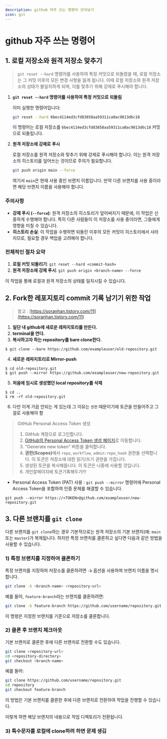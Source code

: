 ```yaml
---
description: github 자주 쓰는 명령어 모아보기
icon: git
---
```


# github 자주 쓰는 명령어

## 1. 로컬 저장소와 원격 저장소 맞추기

> `git reset --hard` 명령어를 사용하여 특정 커밋으로 되돌렸을 때, 로컬 저장소는 그 커밋 이후의 모든 변경 사항을 잃게 됩니다. 이때 로컬 저장소와 원격 저장소의 상태가 불일치하게 되며, 이를 맞추기 위해 강제로 푸시해야 합니다.

1.  **`git reset --hard` 명령어를 사용하여 특정 커밋으로 되돌림**

    이미 실행한 명령어입니다:

    ```bash
    git reset --hard 6bec4114ed3cfd83858aa59311ca0ac9813d6c18
    ```

    이 명령어는 로컬 저장소를 `6bec4114ed3cfd83858aa59311ca0ac9813d6c18` 커밋으로 되돌립니다.
2.  **원격 저장소에 강제로 푸시**

    로컬 저장소를 원격 저장소와 맞추기 위해 강제로 푸시해야 합니다. 이는 원격 저장소의 히스토리를 덮어쓰는 것이므로 주의가 필요합니다.

    ```bash
    git push origin main --force
    ```

    여기서 `main`은 현재 사용 중인 브랜치 이름입니다. 만약 다른 브랜치를 사용 중이라면 해당 브랜치 이름을 사용해야 합니다.

### 주의사항

* **강제 푸시 (`--force`)**: 원격 저장소의 히스토리가 덮어써지기 때문에, 이 작업은 신중하게 수행해야 합니다. 특히 다른 사람들이 이 저장소를 사용 중이라면, 그들에게 영향을 미칠 수 있습니다.
* **히스토리 손실**: 이 작업을 수행하면 되돌린 이후의 모든 커밋이 히스토리에서 사라지므로, 필요할 경우 백업을 고려해야 합니다.

### 전체적인 절차 요약

1. **로컬 커밋 되돌리기**: `git reset --hard <commit-hash>`
2. **원격 저장소에 강제 푸시**: `git push origin <branch-name> --force`

이 작업을 통해 로컬과 원격 저장소의 상태를 일치시킬 수 있습니다.



## 2. Fork한 레포지토리 commit 기록 남기기 위한 작업

> 참고 : [https://soranhan.tistory.com/11](https://soranhan.tistory.com/11)

1. **일단 내 github에 새로운 레파지토리를 만든다.**
2. **terminal을 연다.**
3. **복사하고자 하는 repository를 bare clone한다.**

```
$ git clone --bare https://github.com/exampleuser/old-repository.git
```

4. **새로운 레파지토리로 Mirror-push**

```
$ cd old-repository.git
$ git push --mirror https://github.com/exampleuser/new-repository.git
```

5. **처음에 임시로 생성했던 local repository를 삭제**

```
$ cd ..
$ rm -rf old-repository.git
```

6. 다만 이게 가끔 안되는 게 있는데 그 이유는 `권한` 때문이기에 토큰을 만들어주고 그걸로 사용해야 함

> GitHub Personal Access Token 생성
>
> 1. GitHub 계정으로 로그인합니다.
> 2. [GitHub의 Personal Access Token 생성 페이지](https://github.com/settings/tokens)로 이동합니다.
> 3. "Generate new token" 버튼을 클릭합니다.
> 4. **권한(Scopes)**&#xC5D0;서 `repo`, `workflow`, `admin:repo_hook` 권한을 선택합니다. 이 토큰은 저장소에 대한 읽기/쓰기 권한을 가집니다.
> 5. 생성된 토큰을 복사해둡니다. 이 토큰은 나중에 사용할 것입니다.
> 6. 개인잘페이지에 토큰기록해두기!!!

* Personal Access Token (PAT) 사용 : `git push --mirror` 명령어에 Personal Access Token을 포함하여 인증 문제를 해결할 수 있습니다.

```
git push --mirror https://<TOKEN>@github.com/exampleuser/new-repository.git
```

## 3. 다른 브랜치를 `git clone`

다른 브랜치를 `git clone`하는 경우 기본적으로는 원격 저장소의 기본 브랜치(예: `main` 또는 `master`)가 복제됩니다. 하지만 특정 브랜치를 클론하고 싶다면 다음과 같은 방법을 사용할 수 있습니다.



### 1) 특정 브랜치를 지정하여 클론하기

특정 브랜치를 지정하여 저장소를 클론하려면 `-b` 옵션을 사용하여 브랜치 이름을 명시합니다.

```bash
git clone -b <branch-name> <repository-url>
```

예를 들어, `feature-branch`라는 브랜치를 클론하려면:

```bash
git clone -b feature-branch https://github.com/username/repository.git
```

이 명령은 지정한 브랜치를 기준으로 저장소를 클론합니다.

### 2) 클론 후 브랜치 체크아웃

기본 브랜치로 클론한 후에 다른 브랜치로 전환할 수도 있습니다.

```bash
git clone <repository-url>
cd <repository-directory>
git checkout <branch-name>
```

예를 들어:

```bash
git clone https://github.com/username/repository.git
cd repository
git checkout feature-branch
```

이 방법은 기본 브랜치를 클론한 후에 다른 브랜치로 전환하여 작업을 진행할 수 있습니다.

이렇게 하면 해당 브랜치의 내용으로 작업 디렉토리가 전환됩니다.



### 3) 특수문자를 로컬에 clone하려 하면 문제 생김
